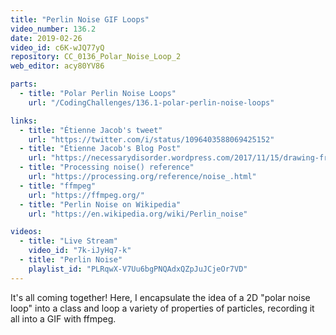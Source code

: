 ```yaml
---
title: "Perlin Noise GIF Loops"
video_number: 136.2
date: 2019-02-26
video_id: c6K-wJQ77yQ
repository: CC_0136_Polar_Noise_Loop_2
web_editor: acy80YV86

parts:
  - title: "Polar Perlin Noise Loops"
    url: "/CodingChallenges/136.1-polar-perlin-noise-loops"

links:
  - title: "Étienne Jacob's tweet"
    url: "https://twitter.com/i/status/1096403588069425152"
  - title: "Étienne Jacob's Blog Post"
    url: "https://necessarydisorder.wordpress.com/2017/11/15/drawing-from-noise-and-then-making-animated-loopy-gifs-from-there/"
  - title: "Processing noise() reference"
    url: "https://processing.org/reference/noise_.html"
  - title: "ffmpeg"
    url: "https://ffmpeg.org/"
  - title: "Perlin Noise on Wikipedia"
    url: "https://en.wikipedia.org/wiki/Perlin_noise"

videos:
  - title: "Live Stream"
    video_id: "7k-iJyHq7-k"
  - title: "Perlin Noise"
    playlist_id: "PLRqwX-V7Uu6bgPNQAdxQZpJuJCjeOr7VD"
---
```


It's all coming together! Here, I encapsulate the idea of a 2D "polar noise loop" into a class and loop a variety of properties of particles, recording it all into a GIF with ffmpeg.
